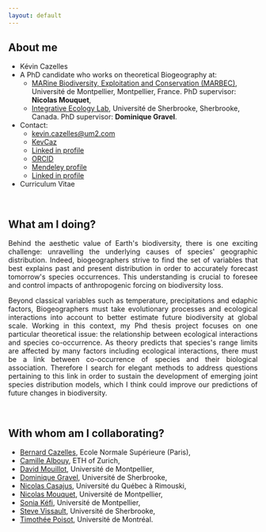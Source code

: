 ```yaml
---
layout: default
---
```



## About me

- Kévin Cazelles
- A PhD candidate who works on theoretical Biogeography at:
    - [MARine Biodiversity, Exploitation and Conservation (MARBEC)](http://www.umr-marbec.fr/fr), Université de Montpellier, Montpellier, France. PhD supervisor: **Nicolas Mouquet**,
    - [Integrative Ecology Lab](http://ielab.recherche.usherbrooke.ca), Université de Sherbrooke, Sherbrooke, Canada. PhD supervisor: **Dominique Gravel**.
- Contact:
  - <i class="fa fa-envelope"></i> [kevin.cazelles@um2.com](mailto:kevin.cazelles@um2.fr)
  - <i class="fa fa-github"></i> [KevCaz](https://github.com/KevCaz)
  - <i class="fa fa-linkedin"></i> [Linked in profile](https://www.linkedin.com/in/kevin-cazelles-51552283)
  - <i class="ai ai-orcid fa-3x"></i> [ORCID](http://orcid.org/0000-0001-6619-9874)
  - <i class="ai ai-mendeley-square fa-3x"></i> [Mendeley profile](https://www.mendeley.com/profiles/kevin-cazelles/)
  - <i class="fa fa-linkedin"></i> [Linked in profile](https://www.linkedin.com/in/kevin-cazelles-51552283)
- Curriculum Vitae [<i class="fa fa-file-pdf-o"></i>]({{site.baseurl}}/assets/CVKC.pdf) [<i class="fa fa-download"></i>]({{site.baseurl}}/assets/CVKC.zip)

<br>

## What am I doing?

<p style='text-align: justify;'>
Behind the aesthetic value of Earth's biodiversity, there is one exciting challenge: unravelling the underlying causes of species' geographic distribution. Indeed, biogeographers strive to find the set of variables that best explains past and present distribution in order to accurately forecast tomorrow's species occurrences. This understanding is crucial to foresee and control impacts of anthropogenic forcing on biodiversity loss.
</p>
<p style='text-align: justify;'>
Beyond classical variables such as temperature, precipitations and edaphic factors, Biogeographers must take evolutionary processes and ecological interactions into account to better estimate future biodiversity at global scale. Working in this context, my Phd thesis project focuses on one particular theoretical issue: the relationship between ecological interactions and species co-occurrence. As theory predicts that species's range limits are affected by many factors including ecological interactions, there must be a link between co-occurrence of species and their biological association. Therefore I search for elegant methods to address questions pertaining to this link in order to sustain the development of emerging joint species distribution models, which I think could improve our predictions of future changes in biodiversity.
</p>

<br>

## With whom am I collaborating?

*   [Bernard Cazelles](http://www.biologie.ens.fr/~cazelles/bernard/Welcome.html), Ecole Normale Supérieure (Paris),
*   [Camille Albouy](http://albouycamille.free.fr/),  ETH of Zurich,
*   [David Mouillot](http://www.umr-marbec.fr/mouillot-david.html), Université de Montpellier,
*   [Dominique Gravel](http://qcbs.ca/fr/membres/les-chercheurs/?profile=89), Université de Sherbrooke,
*   [Nicolas Casajus](http://www.uqar.ca/specialistes/equipe/casajus-nicolas/), Université du Québec à Rimouski,
*   [Nicolas Mouquet](http://nicolasmouquet.free.fr), Université de Montpellier,
*   [Sonia Kéfi](http://sonia.kefi.fr), Université de Montpellier,
*   [Steve Vissault](http://steveviss.github.io), Université de Sherbrooke,
*   [Timothée Poisot](http://poisotlab.io), Université de Montréal.

